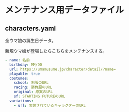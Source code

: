# メンテナンス用データファイル

## characters.yaml

全ウマ娘の誕生日データ。

新規ウマ娘が登場したらこちらをメンテナンスする。

```yaml
- name: 名前
  birthday: MM/DD
  url: https://umamusume.jp/character/detail/?name=
  playable: true
  costumes:
    school: 制服のURL
    racing: 勝負服のURL
    original: 原案のURL
    sf: STARTING FUTUREのURL
  variations:
    - url: 実装されているキャラクターのURL
```

